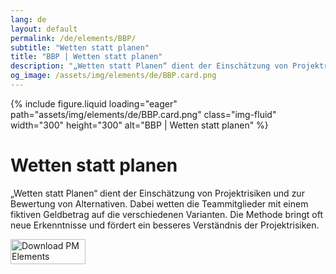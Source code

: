 ```yaml
---
lang: de
layout: default
permalink: /de/elements/BBP/
subtitle: "Wetten statt planen"
title: "BBP | Wetten statt planen"
description: "„Wetten statt Planen“ dient der Einschätzung von Projektrisiken und zur Bewertung von Alternativen. Dabei wetten die Teammitglieder mit einem fiktiven Geldbetrag auf die verschiedenen Varianten. Die Methode bringt oft neue Erkenntnisse und fördert ein besseres Verständnis der Projektrisiken."
og_image: /assets/img/elements/de/BBP.card.png
---
```


{% include figure.liquid loading="eager" path="assets/img/elements/de/BBP.card.png" class="img-fluid" width="300" height="300" alt="BBP | Wetten statt planen" %}

# Wetten statt planen

„Wetten statt Planen“ dient der Einschätzung von Projektrisiken und zur Bewertung von Alternativen. Dabei wetten die Teammitglieder mit einem fiktiven Geldbetrag auf die verschiedenen Varianten. Die Methode bringt oft neue Erkenntnisse und fördert ein besseres Verständnis der Projektrisiken.

<a href="https://apps.apple.com/app/apple-store/id6738084498?pt=127441684&ct=website&mt=8">
  <img src="{{ "assets/img/en/appstore.png" | relative_url }}" width="120" height="40" alt="Download PM Elements">
</a>
